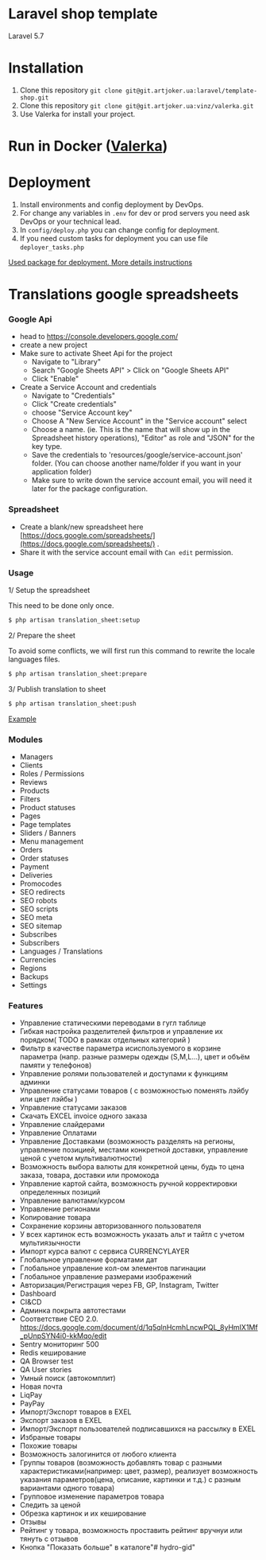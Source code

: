 # Laravel shop template

Laravel 5.7

# Installation
1. Clone this repository `git clone git@git.artjoker.ua:laravel/template-shop.git`
1. Clone this repository `git clone git@git.artjoker.ua:vinz/valerka.git`
2. Use Valerka for install your project.

# Run in Docker ([Valerka](https://git.artjoker.ua/vinz/valerka))

# Deployment

1. Install environments and config deployment by DevOps.  
2. For change any variables in `.env` for dev or prod servers you need ask DevOps or your technical lead.
3. In `config/deploy.php` you can change config for deployment.
4. If you need custom tasks for deployment you can use file `deployer_tasks.php`

[Used package for deployment. More details instructions](https://github.com/lorisleiva/laravel-deployer)


# Translations google spreadsheets

### Google Api

- head to https://console.developers.google.com/
- create a new project 
- Make sure to activate Sheet Api for the project
    - Navigate to "Library"
    - Search "Google Sheets API" > Click on "Google Sheets API"
    - Click "Enable"
- Create a Service Account and credentials
    - Navigate to "Credentials"
    - Click "Create credentials" 
    - choose "Service Account key"
    - Choose A "New Service Account" in the "Service account" select
    - Choose a name. (ie. This is the name that will show up in the Spreadsheet history operations), "Editor" as role and "JSON" for the key type.
    - Save the credentials to 'resources/google/service-account.json' folder. (You can choose another name/folder if you want in your application folder)
    - Make sure to write down the service account email, you will need it later for the package configuration.               

### Spreadsheet
 - Create a blank/new spreadsheet here [https://docs.google.com/spreadsheets/](https://docs.google.com/spreadsheets/) .
 - Share it with the service account email with `Can edit` permission.

### Usage
   
  1/ Setup the spreadsheet 
   
 This need to be done only once.
   
 ```bash
 $ php artisan translation_sheet:setup
 ```  
   
 2/ Prepare the sheet
  
 To avoid some conflicts, we will first run this command to rewrite the locale languages files.
 
 ```bash
 $ php artisan translation_sheet:prepare
 ```  
   
 3/ Publish translation to sheet
 
 ```bash
 $ php artisan translation_sheet:push
 ```  
[Example](https://docs.google.com/spreadsheets/d/1RN-mKLb4wyx8yczOOA2gYMdqHreEEDKR7aDxBUzs9uc/edit#gid=0)

### Modules

 - Managers
 - Clients
 - Roles / Permissions
 - Reviews
 - Products
 - Filters
 - Product statuses
 - Pages
 - Page templates
 - Sliders / Banners
 - Menu management
 - Orders
 - Order statuses
 - Payment
 - Deliveries
 - Promocodes
 - SEO redirects
 - SEO robots
 - SEO scripts
 - SEO meta
 - SEO sitemap
 - Subscribes
 - Subscribers
 - Languages / Translations
 - Currencies
 - Regions
 - Backups
 - Settings 


### Features

 - Управление статическими переводами в гугл таблице
 - Гибкая настройка разделителей фильтров и управление их порядком( TODO в рамках отдельных категорий )
 - Фильтр в качестве параметра иcиспользуемого в корзине параметра (напр. разные размеры одежды (S,M,L...), цвет и объём памяти у телефонов)
 - Управление ролями пользователей и доступами к функциям админки
 - Управление статусами товаров ( с возможностью поменять лэйбу или цвет лэйбы )
 - Управление статусами заказов
 - Скачать EXCEL invoice одного заказа
 - Управление слайдерами
 - Управление Оплатами
 - Управление Доставками (возможность разделять на регионы, управление позицией, местами конкретной доставки, управление ценой с учетом мультивалютности)
 - Возможность выбора валюты для конкретной цены, будь то цена заказа, товара, доставки или промокода
 - Управление картой сайта, возможность ручной корректировки определенных позиций
 - Управление валютами/курсом
 - Управление регионами
 - Копирование товара
 - Сохранение корзины авторизованного пользователя
 - У всех картинок есть возможность указать альт и тайтл с учетом мультиязычности
 - Импорт курса валют с сервиса CURRENCYLAYER
 - Глобальное управление форматами дат
 - Глобальное управление кол-ом элементов пагинации
 - Глобальное управление размерами изображений
 - Авторизация/Регистрация через FB, GP, Instagram, Twitter
 - Dashboard
 - CI&CD
 - Админка покрыта автотестами
 - Соответствие СЕО 2.0. https://docs.google.com/document/d/1q5qlnHcmhLncwPQL_8yHmIX1Mf_pUnpSYN4i0-kkMqo/edit
 - Sentry мониторинг 500
 - Redis кеширование
 - QA Browser test
 - QA User stories
 - Умный поиск (автокомплит)
 - Новая почта
 - LiqPay
 - PayPay
 - Импорт/Экспорт товаров в EXEL
 - Экспорт заказов в EXEL
 - Импорт/Экспорт пользователей подписавшихся на рассылку в EXEL
 - Избраные товары
 - Похожие товары
 - Возможность залогинится от любого клиента
 - Группы товаров (возможность добавлять товар с разными характеристиками(например: цвет, размер), реализует возможность указания параметров(цена, описание, картинки и т.д.) с разным вариантами одного товара)
 - Групповое изменение параметров товара
 - Следить за ценой
 - Обрезка картинок и их кеширование
 - Отзывы
 - Рейтинг у товара, возможность проставить рейтинг вручнуи или тянуть с отзывов
 - Кнопка "Показать больше" в каталоге"# hydro-gid" 
